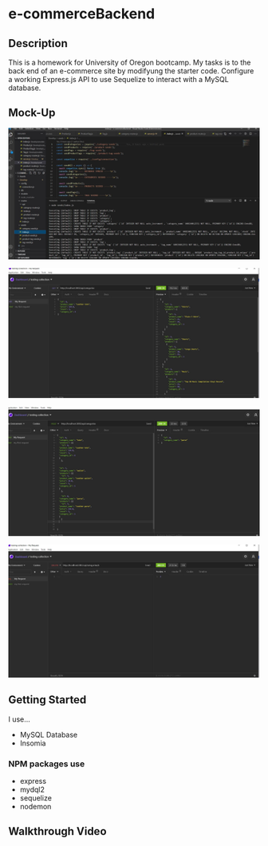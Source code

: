 # e-commerceBackend

## Description 
This is a homework for University of Oregon bootcamp. 
My tasks is to the back end of an e-commerce site by modifyung the starter code. Configure a working Express.js API to use Sequelize to interact with a MySQL database.

## Mock-Up

![seeds](./Assets/seeds.JPG)

![GET](./Assets/insomeGet.JPG)

![POST](./Assets/insomiaPost.JPG)

![DELETE](./Assets/insomiaDelete.JPG)


## Getting Started
I use...
* MySQL Database
* Insomia

### NPM packages use
* express
* mydql2
* sequelize
* nodemon


## Walkthrough Video

